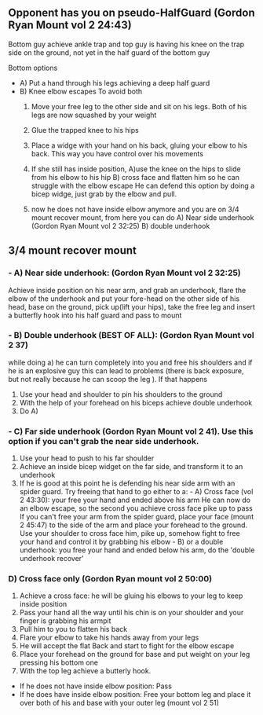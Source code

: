 ## Opponent has you on pseudo-HalfGuard (Gordon Ryan Mount vol 2 24:43)
Bottom guy achieve ankle trap and top guy is having his knee on the trap side on the ground, not yet in the half guard of the bottom guy

Bottom options
 - A) Put a hand through his legs achieving a deep half guard
 - B) Knee elbow escapes
   To avoid both 
     1. Move your free leg to the other side and sit on his legs. Both of his legs are now squashed by your weight
     2. Glue the trapped knee to his hips
     3. Place a widge with your hand on his back, gluing your elbow to his back. This way you have control over his movements

     5. If she still has inside position,
        A)use the knee on the hips to slide from his elbow to his hip
        B) cross face and flatten him so he can struggle with the elbow escape
        He can defend this option by doing a bicep widge, just grab by the elbow and pull.
     6. now he does not have inside elbow anymore and you are on 3/4 mount recover mount, from here you can do
      A) Near side underhook (Gordon Ryan Mount vol 2 32:25)
      B) double underhook

## 3/4 mount recover mount 

### - A) Near side underhook: (Gordon Ryan Mount vol 2 32:25) 
   Achieve inside position on his near arm, and grab an underhook, flare the elbow of the underhook and put your fore-head on the other side of his head, base on the ground, pick up(lift your hips), take the free leg and insert a butterfly hook into his half guard and pass to mount

### - B) Double underhook (BEST OF ALL): (Gordon Ryan Mount vol 2 37) 
  while doing a) he can turn completely into you and free his shoulders and if he is an explosive guy this can lead to problems (there is back exposure, but not really because he can scoop the leg ). If that happens
   1. Use your head and shoulder to pin his shoulders to the ground
   2. With the help of your forehead on his biceps achieve double underhook
   3. Do A)
   
### - C) Far side underhook (Gordon Ryan Mount vol 2 41). Use this option if you can't grab the near side underhook.

  1. Use your head to push to his far shoulder
  2. Achieve an inside bicep widget on the far side, and transform it to an underhook
  3. If he is good at this point he is defending his near side arm with an spider guard. 
     Try freeing that hand to go either to a:
          - A) Cross face (vol 2 43:30): your free your hand and ended above his arm
               He can now do an elbow escape, so the second you achieve cross face pike up to pass
               If you can't free your arm from the spider guard, place  your face (mount 2 45:47) to the side of the arm and place your forehead to the ground. Use your shoulder to cross face him, pike up, somehow fight to free your hand and control it by grabbing his elbow
          - B) or a double underhook: you free your hand and ended below his arm, do the 'double underhook recover'

### D) Cross face only (Gordon Ryan mount vol 2 50:00)
  1. Achieve a cross face: he will be gluing his elbows to your leg to keep inside position
  2. Pass your hand all the way until his chin is on your shoulder and your finger is grabbing his armpit
  3. Pull him to you to flatten his back
  4. Flare your elbow to take his hands away from your legs
  5. He will accept the flat Back and start to fight for the elbow escape
  6. Place your forehead on the ground for base and put weight on your leg pressing his bottom one
  7. With the top leg achieve a butterly hook.
  
  - If he does not have inside elbow position:
     Pass
  - If he does have inside elbow position: 
     Free your bottom leg and place it over both of his and base with your outer leg (mount vol 2 51)
